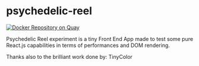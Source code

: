 # psychedelic-reel

[![Docker Repository on Quay](https://quay.io/repository/d3lirium/psychedelic-reel/status "Docker Repository on Quay")](https://quay.io/repository/d3lirium/psychedelic-reel)

Psychedelic Reel experiment is a tiny Front End App made to test some pure React.js capabilities in terms of performances and DOM rendering.

Thanks also to the brilliant work done by: TinyColor
